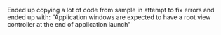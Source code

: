 Ended up copying a lot of code from sample in attempt to fix errors and ended up with:
"Application windows are expected to have a root view controller at the end of application launch"